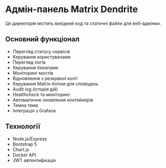 # Адмін-панель Matrix Dendrite

Ця директорія містить вихідний код та статичні файли для веб-адмінки.

## Основний функціонал
- Перегляд статусу сервісів
- Керування користувачами
- Перегляд логів
- Керування бекапами
- Моніторинг мостів
- Відновлення з резервної копії
- Керування Matrix-ботом для сповіщень
- Audit log (історія дій)
- Healthcheck та моніторинг
- Автоматичне оновлення контейнерів
- Темна тема
- Інтеграція з Grafana

## Технології
- Node.js/Express
- Bootstrap 5
- Chart.js
- Docker API
- JWT автентифікація 